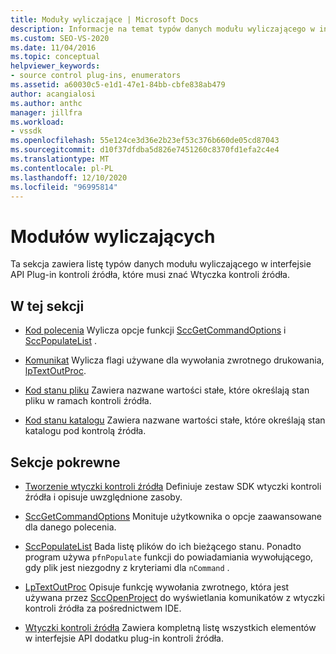 ```yaml
---
title: Moduły wyliczające | Microsoft Docs
description: Informacje na temat typów danych modułu wyliczającego w interfejsie API dodatku plug-in kontroli źródła, w tym kod polecenia, komunikat, kod stanu pliku i kod stanu katalogu.
ms.custom: SEO-VS-2020
ms.date: 11/04/2016
ms.topic: conceptual
helpviewer_keywords:
- source control plug-ins, enumerators
ms.assetid: a60030c5-e1d1-47e1-84bb-cbfe838ab479
author: acangialosi
ms.author: anthc
manager: jillfra
ms.workload:
- vssdk
ms.openlocfilehash: 55e124ce3d36e2b23ef53c376b660de05cd87043
ms.sourcegitcommit: d10f37dfdba5d826e7451260c8370fd1efa2c4e4
ms.translationtype: MT
ms.contentlocale: pl-PL
ms.lasthandoff: 12/10/2020
ms.locfileid: "96995814"
---
```

# <a name="enumerators"></a>Modułów wyliczających
Ta sekcja zawiera listę typów danych modułu wyliczającego w interfejsie API Plug-in kontroli źródła, które musi znać Wtyczka kontroli źródła.

## <a name="in-this-section"></a>W tej sekcji
- [Kod polecenia](../extensibility/command-code-enumerator.md) Wylicza opcje funkcji [SccGetCommandOptions](../extensibility/sccgetcommandoptions-function.md) i [SccPopulateList](../extensibility/sccpopulatelist-function.md) .

- [Komunikat](../extensibility/message-enumerator.md) Wylicza flagi używane dla wywołania zwrotnego drukowania, [lpTextOutProc](../extensibility/lptextoutproc.md).

- [Kod stanu pliku](../extensibility/file-status-code-enumerator.md) Zawiera nazwane wartości stałe, które określają stan pliku w ramach kontroli źródła.

- [Kod stanu katalogu](../extensibility/directory-status-code-enumerator.md) Zawiera nazwane wartości stałe, które określają stan katalogu pod kontrolą źródła.

## <a name="related-sections"></a>Sekcje pokrewne
- [Tworzenie wtyczki kontroli źródła](../extensibility/internals/creating-a-source-control-plug-in.md) Definiuje zestaw SDK wtyczki kontroli źródła i opisuje uwzględnione zasoby.

- [SccGetCommandOptions](../extensibility/sccgetcommandoptions-function.md) Monituje użytkownika o opcje zaawansowane dla danego polecenia.

- [SccPopulateList](../extensibility/sccpopulatelist-function.md) Bada listę plików do ich bieżącego stanu. Ponadto program używa `pfnPopulate` funkcji do powiadamiania wywołującego, gdy plik jest niezgodny z kryteriami dla `nCommand` .

- [LpTextOutProc](../extensibility/lptextoutproc.md) Opisuje funkcję wywołania zwrotnego, która jest używana przez [SccOpenProject](../extensibility/sccopenproject-function.md) do wyświetlania komunikatów z wtyczki kontroli źródła za pośrednictwem IDE.

- [Wtyczki kontroli źródła](../extensibility/source-control-plug-ins.md) Zawiera kompletną listę wszystkich elementów w interfejsie API dodatku plug-in kontroli źródła.
